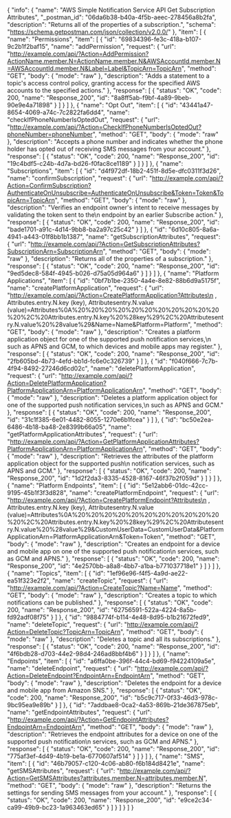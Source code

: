 {
  "info": {
    "name": "AWS Simple Notification Service API Get Subscription Attributes",
    "_postman_id": "06da6b38-b40a-4f5b-aeec-278456a8b2fa",
    "description": "Returns all of the properties of a subscription.",
    "schema": "https://schema.getpostman.com/json/collection/v2.0.0/"
  },
  "item": [
    {
      "name": "Permissions",
      "item": [
        {
          "id": "69834396-fe3c-418a-b107-9c2b1f2baf15",
          "name": "addPermission",
          "request": {
            "url": "http://example.com/api/?Action=AddPermission?ActionName.member.N=ActionName.member.N&AWSAccountId.member.N=AWSAccountId.member.N&Label=Label&TopicArn=TopicArn",
            "method": "GET",
            "body": {
              "mode": "raw"
            },
            "description": "Adds a statement to a topic's access control policy, granting access for the specified AWS accounts to the specified actions."
          },
          "response": [
            {
              "status": "OK",
              "code": 200,
              "name": "Response_200",
              "id": "8a8ff5ab-f9bf-4a89-9beb-90e9e4a71898"
            }
          ]
        }
      ]
    },
    {
      "name": "Opt Out",
      "item": [
        {
          "id": "43441a47-8654-4069-a74c-7c2822fa6dd4",
          "name": "checkIfPhoneNumberIsOptedOut",
          "request": {
            "url": "http://example.com/api/?Action=CheckIfPhoneNumberIsOptedOut?phoneNumber=phoneNumber",
            "method": "GET",
            "body": {
              "mode": "raw"
            },
            "description": "Accepts a phone number and indicates whether the phone holder has opted out of receiving SMS messages from your account."
          },
          "response": [
            {
              "status": "OK",
              "code": 200,
              "name": "Response_200",
              "id": "19c4bdf5-c24b-4d7a-bd26-f0fac8ce1189"
            }
          ]
        }
      ]
    },
    {
      "name": "Subscriptions",
      "item": [
        {
          "id": "d4f972df-18b2-451f-8d5e-dfc0311f3d26",
          "name": "confirmSubscription",
          "request": {
            "url": "http://example.com/api/?Action=ConfirmSubscription?AuthenticateOnUnsubscribe=AuthenticateOnUnsubscribe&Token=Token&TopicArn=TopicArn",
            "method": "GET",
            "body": {
              "mode": "raw"
            },
            "description": "Verifies an endpoint owner's intent to receive messages by validating the token sent to the\n      endpoint by an earlier Subscribe action."
          },
          "response": [
            {
              "status": "OK",
              "code": 200,
              "name": "Response_200",
              "id": "bade1701-a91c-4d14-9bb8-ba2a97c25c42"
            }
          ]
        },
        {
          "id": "6d10c805-8a6a-4941-a443-01f8bb1b1387",
          "name": "getSubscriptionAttributes",
          "request": {
            "url": "http://example.com/api/?Action=GetSubscriptionAttributes?SubscriptionArn=SubscriptionArn",
            "method": "GET",
            "body": {
              "mode": "raw"
            },
            "description": "Returns all of the properties of a subscription."
          },
          "response": [
            {
              "status": "OK",
              "code": 200,
              "name": "Response_200",
              "id": "9ed5dec8-584f-4945-b026-d75a05d964a6"
            }
          ]
        }
      ]
    },
    {
      "name": "Platform Applications",
      "item": [
        {
          "id": "0bf7b1be-2350-4a4e-8e82-88b6d9a5175f",
          "name": "createPlatformApplication",
          "request": {
            "url": "http://example.com/api/?Action=CreatePlatformApplication?Attributes\n            , Attributes.entry.N.key (key), Attributesentry.N.value (value)=Attributes%0A%20%20%20%20%20%20%20%20%20%20%20%20%2C%20Attributes.entry.N.key%20%28key%29%2C%20Attributesentry.N.value%20%28value%29&Name=Name&Platform=Platform",
            "method": "GET",
            "body": {
              "mode": "raw"
            },
            "description": "Creates a platform application object for one of the supported push notification services,\n      such as APNS and GCM, to which devices and mobile apps may register."
          },
          "response": [
            {
              "status": "OK",
              "code": 200,
              "name": "Response_200",
              "id": "2fb605bd-4b73-4efd-bb1d-fc6e0c326739"
            }
          ]
        },
        {
          "id": "f040f666-7c7b-4f94-8492-27246d6cd02c",
          "name": "deletePlatformApplication",
          "request": {
            "url": "http://example.com/api/?Action=DeletePlatformApplication?PlatformApplicationArn=PlatformApplicationArn",
            "method": "GET",
            "body": {
              "mode": "raw"
            },
            "description": "Deletes a platform application object for one of the supported push notification services,\n      such as APNS and GCM."
          },
          "response": [
            {
              "status": "OK",
              "code": 200,
              "name": "Response_200",
              "id": "31c1f385-6e01-4482-8055-1270e6b1fcea"
            }
          ]
        },
        {
          "id": "bc50e2ea-6486-4b18-ba48-2e8399b66a05",
          "name": "getPlatformApplicationAttributes",
          "request": {
            "url": "http://example.com/api/?Action=GetPlatformApplicationAttributes?PlatformApplicationArn=PlatformApplicationArn",
            "method": "GET",
            "body": {
              "mode": "raw"
            },
            "description": "Retrieves the attributes of the platform application object for the supported push\n      notification services, such as APNS and GCM."
          },
          "response": [
            {
              "status": "OK",
              "code": 200,
              "name": "Response_200",
              "id": "1d2f2da3-8335-4528-8167-46f37b2f059d"
            }
          ]
        }
      ]
    },
    {
      "name": "Platform Endpoints",
      "item": [
        {
          "id": "5e12abb6-01dc-42cc-9195-45b1f3f3d828",
          "name": "createPlatformEndpoint",
          "request": {
            "url": "http://example.com/api/?Action=CreatePlatformEndpoint?Attributes\n            , Attributes.entry.N.key (key), Attributesentry.N.value (value)=Attributes%0A%20%20%20%20%20%20%20%20%20%20%20%20%2C%20Attributes.entry.N.key%20%28key%29%2C%20Attributesentry.N.value%20%28value%29&CustomUserData=CustomUserData&PlatformApplicationArn=PlatformApplicationArn&Token=Token",
            "method": "GET",
            "body": {
              "mode": "raw"
            },
            "description": "Creates an endpoint for a device and mobile app on one of the supported push notification\n      services, such as GCM and APNS."
          },
          "response": [
            {
              "status": "OK",
              "code": 200,
              "name": "Response_200",
              "id": "4e2570bb-a8a8-4bb7-a1ba-b771037718e1"
            }
          ]
        }
      ]
    },
    {
      "name": "Topics",
      "item": [
        {
          "id": "1ef96e96-f4f5-4a9d-ae22-ea51f323e2f2",
          "name": "createTopic",
          "request": {
            "url": "http://example.com/api/?Action=CreateTopic?Name=Name",
            "method": "GET",
            "body": {
              "mode": "raw"
            },
            "description": "Creates a topic to which notifications can be published."
          },
          "response": [
            {
              "status": "OK",
              "code": 200,
              "name": "Response_200",
              "id": "62756591-522a-4224-8a5b-fd92adf08f75"
            }
          ]
        },
        {
          "id": "9884774f-b114-4e48-8d95-b1b21672fed9",
          "name": "deleteTopic",
          "request": {
            "url": "http://example.com/api/?Action=DeleteTopic?TopicArn=TopicArn",
            "method": "GET",
            "body": {
              "mode": "raw"
            },
            "description": "Deletes a topic and all its subscriptions."
          },
          "response": [
            {
              "status": "OK",
              "code": 200,
              "name": "Response_200",
              "id": "4f6bdb28-d703-44e2-98d4-246ad8bbf4b6"
            }
          ]
        }
      ]
    },
    {
      "name": "Endpoints",
      "item": [
        {
          "id": "a6ffa0be-396f-44c4-bd69-f94224109a5e",
          "name": "deleteEndpoint",
          "request": {
            "url": "http://example.com/api/?Action=DeleteEndpoint?EndpointArn=EndpointArn",
            "method": "GET",
            "body": {
              "mode": "raw"
            },
            "description": "Deletes the endpoint for a device and mobile app from Amazon SNS."
          },
          "response": [
            {
              "status": "OK",
              "code": 200,
              "name": "Response_200",
              "id": "b5c9c717-0f33-46d3-978c-9bc95ea9e89b"
            }
          ]
        },
        {
          "id": "7addbae8-0ca2-4a53-869b-21de367875eb",
          "name": "getEndpointAttributes",
          "request": {
            "url": "http://example.com/api/?Action=GetEndpointAttributes?EndpointArn=EndpointArn",
            "method": "GET",
            "body": {
              "mode": "raw"
            },
            "description": "Retrieves the endpoint attributes for a device on one of the supported push notification\n      services, such as GCM and APNS."
          },
          "response": [
            {
              "status": "OK",
              "code": 200,
              "name": "Response_200",
              "id": "775af3ef-4d49-4b19-be1a-6770607af514"
            }
          ]
        }
      ]
    },
    {
      "name": "SMS",
      "item": [
        {
          "id": "46b79057-c120-4c06-ab80-f6b184d8421e",
          "name": "getSMSAttributes",
          "request": {
            "url": "http://example.com/api/?Action=GetSMSAttributes?attributes.member.N=attributes.member.N",
            "method": "GET",
            "body": {
              "mode": "raw"
            },
            "description": "Returns the settings for sending SMS messages from your account."
          },
          "response": [
            {
              "status": "OK",
              "code": 200,
              "name": "Response_200",
              "id": "e9ce2c34-ca99-49b9-bc23-1a963463ed65"
            }
          ]
        }
      ]
    }
  ]
}